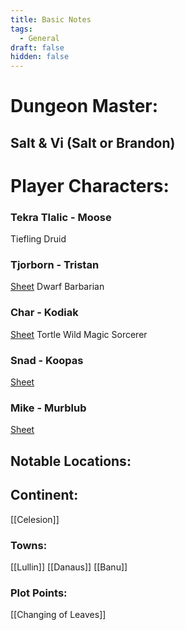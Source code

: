 ```yaml
---
title: Basic Notes
tags:
  - General
draft: false
hidden: false
---
```

# Dungeon Master:
## Salt & Vi (Salt or Brandon)


# Player Characters: 

### Tekra Tlalic - Moose
Tiefling Druid

### Tjorborn - Tristan
[Sheet](https://www.dndbeyond.com/characters/124479641)
Dwarf Barbarian 

### Char - Kodiak
[Sheet](https://www.dndbeyond.com/characters/124693060)
Tortle Wild Magic Sorcerer

### Snad - Koopas
[Sheet](https://www.dndbeyond.com/characters/124783447)

### Mike - Murblub
[Sheet](https://www.dndbeyond.com/characters/124901765)

## Notable Locations:

## Continent:
[[Celesion]]

### Towns:
[[Lullin]]
[[Danaus]]
[[Banu]]

### Plot Points:
[[Changing of Leaves]]
